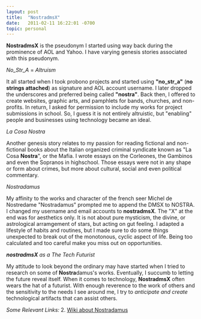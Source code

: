 ```yaml
---
layout: post
title:  "NostradmsX"
date:   2011-02-11 16:22:01 -0700
topic: personal
---
```

**NostradmsX** is the pseudonym I started using way back during the prominence of AOL and Yahoo. I have varying genesis stories associated with this pseudonym. 

_No_Str_A_ = *Altruism*

It all started when I took probono projects and started using **"no_str_a"** (__no strings attached__) as signature and AOL account username. I later dropped the underscores and preferred being called **"nostra"**. Back then, I offered to create websites, graphic arts, and pamphlets for bands, churches, and non-profits. In return, I asked for permission to include my works for project submissions in school. So, I guess it is not entirely altruistic, but "enabling" people and businesses using technology became an ideal.

_La Cosa Nostra_

Another genesis story relates to my passion for reading fictional and non-fictional books about the Italian organized criminal syndicate known as "La Cosa **Nostra**", or the Mafia. I wrote essays on the Corleones, the Gambinos and even the Sopranos in highschool. Those essays were not in any shape or form about crimes, but more about cultural, social and even political commentary. 

_Nostradamus_

My affinity to the works and character of the french seer Michel de Nostredame "Nostradamus" prompted me to append the DMSX to NOSTRA. I changed my username and email accounts to **nostradmsX**. The "X" at the end was for aesthetics only. It is not about pure mysticism, the divine, or astrological arramgement of stars, but acting on gut feeling. I adapted a lifestyle of habits and routines, but I made sure to do some things unexpected to break out of the monotonous, cyclic aspect of life. Being too calculated and too careful make you miss out on opportunities.

_**nostradmsX** as a The Tech Futurist_

My attitude to look beyond the ordinary may have started when I tried to research on some of **Nostra**damus's works. Eventually, I succumb to letting the future reveal itself. When it comes to technology, **NostradmsX** often wears the hat of a futurist. With enough reverence to the work of others and the sensitivity to the needs I see around me, I try to _anticipate and create_ technological artifacts that can assist others.

*Some Relevant Links:*
2. [Wiki about Nostradamus](https://en.wikipedia.org/wiki/Nostradamus)

